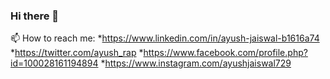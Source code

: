 ### Hi there 👋
📫 How to reach me: *https://www.linkedin.com/in/ayush-jaiswal-b1616a74
                    *https://twitter.com/ayush_rap
                    *https://www.facebook.com/profile.php?id=100028161194894
                    *https://www.instagram.com/ayushjaiswal729


<!--
**Raptor446/Raptor446** is a ✨ _special_ ✨ repository because its `README.md` (this file) appears on your GitHub profile.

Here are some ideas to get you started:

- 🔭 I’m currently working on ...
- 🌱 I’m currently learning ...
- 👯 I’m looking to collaborate on ...
- 🤔 I’m looking for help with ...
- 💬 Ask me about ...
- 📫 How to reach me: ...
- 😄 Pronouns: ...
- ⚡ Fun fact: ...
-->
